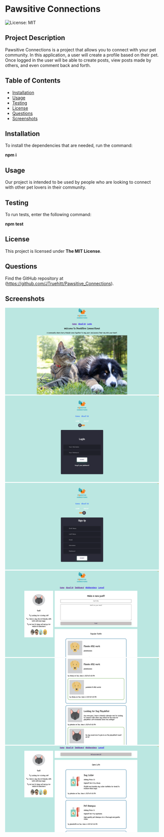 # Pawsitive Connections

![License: MIT](https://img.shields.io/badge/License-MIT-yellow.svg)

## Project Description

Pawsitive Connections is a project that allows you to connect with your pet community. In this application, a user will create a profile based on their pet. Once logged in the user will be able to create posts, view posts made by others, and even comment back and forth.

## Table of Contents

- [Installation](#installation)
- [Usage](#usage)
- [Testing](#testing)
- [License](https://opensource.org/licenses/MIT)
- [Questions](#questions)
- [Screenshots](#screenshots)

## Installation

To install the dependencies that are needed, run the command:

**npm i**

## Usage

Our project is intended to be used by people who are looking to connect with other pet lovers in their community.

## Testing

To run tests, enter the following command:

**npm test**

## License

This project is licensed under **The MIT License**.

## Questions

Find the GitHub repository at (https://github.com/JTruehitt/Pawsitive_Connections).

## Screenshots

![A screenshot of the landing page.](/screenshots/landing-page.png)
![A screenshot of the login page.](/screenshots/login.png)
![A screenshot of the sign up page](/screenshots/signup.png)
![A screenshot of the users dashboard.](/screenshots/posts-1.png)
![](/screenshots/post-2.png)
![A screenshot of Wiskerplace.](/screenshots/whiskerplace.png)
